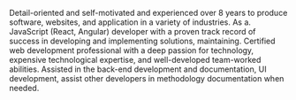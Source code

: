Detail-oriented and self-motivated and experienced over 8 years to produce software, websites, and application in a variety of industries. As a. JavaScript (React, Angular) developer with a proven track record of success in developing and implementing solutions, maintaining. Certified web development professional with a deep passion for technology, expensive technological expertise, and well-developed team-worked abilities. Assisted in the back-end development and documentation, UI development, assist other developers in methodology documentation when needed.

